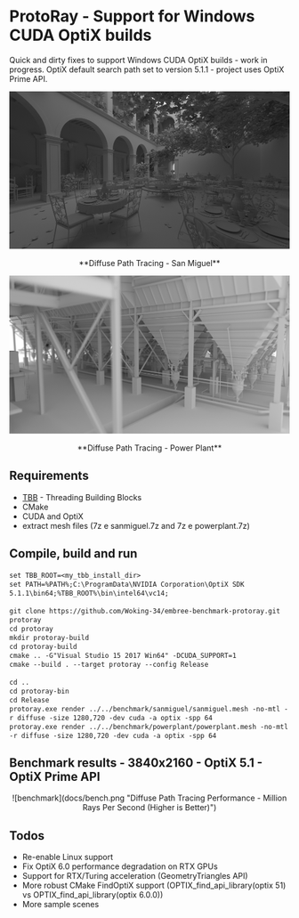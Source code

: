 # ProtoRay - Support for Windows CUDA OptiX builds
Quick and dirty fixes to support Windows CUDA OptiX builds - work in progress. OptiX default search path set to version 5.1.1 - project uses OptiX Prime API.

<p align="center"><img src="docs/screenshot_0001.png" width="600" /></p>
<p align="center">**Diffuse Path Tracing - San Miguel**</p>
<p align="center"><img src="docs/screenshot_0003.png" width="600" /></p>
<p align="center">**Diffuse Path Tracing - Power Plant**</p>

## Requirements
 - [TBB](https://www.threadingbuildingblocks.org/) - Threading Building Blocks
 - CMake
 - CUDA and OptiX
 - extract mesh files (7z e sanmiguel.7z and 7z e powerplant.7z)

## Compile, build and run
```
set TBB_ROOT=<my_tbb_install_dir>
set PATH=%PATH%;C:\ProgramData\NVIDIA Corporation\OptiX SDK 5.1.1\bin64;%TBB_ROOT%\bin\intel64\vc14;

git clone https://github.com/Woking-34/embree-benchmark-protoray.git protoray
cd protoray
mkdir protoray-build
cd protoray-build
cmake .. -G"Visual Studio 15 2017 Win64" -DCUDA_SUPPORT=1
cmake --build . --target protoray --config Release

cd ..
cd protoray-bin
cd Release
protoray.exe render ../../benchmark/sanmiguel/sanmiguel.mesh -no-mtl -r diffuse -size 1280,720 -dev cuda -a optix -spp 64
protoray.exe render ../../benchmark/powerplant/powerplant.mesh -no-mtl -r diffuse -size 1280,720 -dev cuda -a optix -spp 64
```

## Benchmark results - 3840x2160 - OptiX 5.1 - OptiX Prime API
<p align="center">
![benchmark](docs/bench.png "Diffuse Path Tracing Performance - Million Rays Per Second (Higher is Better)")
</p>

## Todos
 - Re-enable Linux support
 - Fix OptiX 6.0 performance degradation on RTX GPUs
 - Support for RTX/Turing acceleration (GeometryTriangles API)
 - More robust CMake FindOptiX support (OPTIX_find_api_library(optix 51) vs OPTIX_find_api_library(optix 6.0.0))
 - More sample scenes